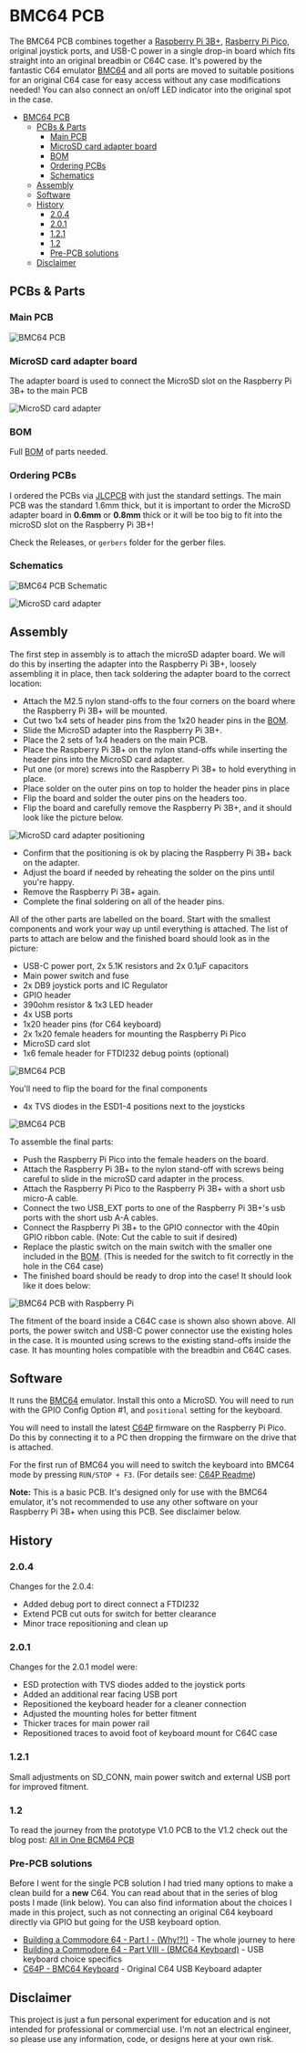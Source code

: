 # BMC64 PCB

The BMC64 PCB combines together a [Raspberry Pi 3B+](https://www.raspberrypi.com/products/raspberry-pi-3-model-b-plus/), [Rasberry Pi Pico](https://www.raspberrypi.com/products/raspberry-pi-pico/), original joystick ports, and USB-C power in a single drop-in board which fits straight into an original breadbin or C64C case.  It's powered by the fantastic C64 emulator [BMC64](https://accentual.com/bmc64/) and all ports are moved to suitable positions for an original C64 case for easy access without any case modifications needed! You can also connect an on/off LED indicator into the original spot in the case.

- [BMC64 PCB](#bmc64-pcb)
  - [PCBs \& Parts](#pcbs--parts)
    - [Main PCB](#main-pcb)
    - [MicroSD card adapter board](#microsd-card-adapter-board)
    - [BOM](#bom)
    - [Ordering PCBs](#ordering-pcbs)
    - [Schematics](#schematics)
  - [Assembly](#assembly)
  - [Software](#software)
  - [History](#history)
    - [2.0.4](#204)
    - [2.0.1](#201)
    - [1.2.1](#121)
    - [1.2](#12)
    - [Pre-PCB solutions](#pre-pcb-solutions)
  - [Disclaimer](#disclaimer)


## PCBs & Parts

### Main PCB

![BMC64 PCB](images/bmc64-pcb-v2.0.4.png)

### MicroSD card adapter board

 The adapter board is used to connect the MicroSD slot on the Raspberry Pi 3B+ to the main PCB

![MicroSD card adapter](images/MicroSD-adapter-pcb.png)

### BOM

Full [BOM](bom/bom.md) of parts needed.

### Ordering PCBs

I ordered the PCBs via [JLCPCB](https://jlcpcb.com/) with just the standard settings. The main PCB was the standard 1.6mm thick, but it is important to order the MicroSD adapter board in **0.6mm** or **0.8mm** thick or it will be too big to fit into the microSD slot on the Raspberry Pi 3B+!

Check the Releases, or `gerbers` folder for the gerber files.

### Schematics

![BMC64 PCB Schematic](schemantics/Schematic_BMC64-PCB-V2.0.4_2025-07.png)

![MicroSD card adapter](schemantics/Schematic_MicroSD-Adapter_2025-07.png)

## Assembly

The first step in assembly is to attach the microSD adapter board. We will do this by inserting the adapter into the Raspberry Pi 3B+, loosely assembling it in place, then tack soldering the adapter board to the correct location:
 
 * Attach the M2.5 nylon stand-offs to the four corners on the board where the Raspberry Pi 3B+ will be mounted.
 * Cut two 1x4 sets of header pins from the 1x20 header pins in the [BOM](bom/bom.md).
 * Slide the MicroSD adapter into the Raspberry Pi 3B+.
 * Place the 2 sets of 1x4 headers on the main PCB.
 * Place the Raspberry Pi 3B+ on the nylon stand-offs while inserting the header pins into the MicroSD card adapter.
 * Put one (or more) screws into the Raspberry Pi 3B+ to hold everything in place.
 * Place solder on the outer pins on top to holder the header pins in place
 * Flip the board and solder the outer pins on the headers too.
 * Flip the board and carefully remove the Raspberry Pi 3B+, and it should look like the picture below.

![MicroSD card adapter positioning](images/microsd-adapter-position.jpg)

 * Confirm that the positioning is ok by placing the Raspberry Pi 3B+ back on the adapter.
 * Adjust the board if needed by reheating the solder on the pins until you're happy.
 * Remove the Raspberry Pi 3B+ again.
 * Complete the final soldering on all of the header pins.

All of the other parts are labelled on the board. Start with the smallest components and work your way up until everything is attached. The list of parts to attach are below and the finished board should look as in the picture:

 * USB-C power port, 2x 5.1K resistors and 2x 0.1µF capacitors
 * Main power switch and fuse
 * 2x DB9 joystick ports and IC Regulator 
 * GPIO header
 * 390ohm resistor & 1x3 LED header
 * 4x USB ports
 * 1x20 header pins (for C64 keyboard)
 * 2x 1x20 female headers for mounting the Raspberry Pi Pico
 * MicroSD card slot
 * 1x6 female header for FTDI232 debug points (optional)

![BMC64 PCB](images/bcm64-pcb-v2.0.1.jpg)

You'll need to flip the board for the final components

 * 4x TVS diodes in the ESD1-4 positions next to the joysticks

![BMC64 PCB](images/bcm64-pcb-bottom-v2.0.1.jpg)

To assemble the final parts:

 * Push the Raspberry Pi Pico into the female headers on the board.
 * Attach the Raspberry Pi 3B+ to the nylon stand-off with screws being careful to slide in the microSD card adapter in the process.
 * Attach the Raspberry Pi Pico to the Raspberry Pi 3B+ with a short usb micro-A cable.
 * Connect the two USB_EXT ports to one of the Raspberry Pi 3B+'s usb ports with the short usb A-A cables.
 * Connect the Raspberry Pi 3B+ to the GPIO connector with the 40pin GPIO ribbon cable. (Note: Cut the cable to suit if desired)
 * Replace the plastic switch on the main switch with the smaller one included in the [BOM](bom/bom.md). (This is needed for the switch to fit correctly in the hole in the C64 case)
 * The finished board should be ready to drop into the case! It should look like it does below:

![BMC64 PCB with Raspberry Pi](images/bcm64-pcb-with-pi-v2.0.1.jpg)

The fitment of the board inside a C64C case is shown also shown above. All ports, the power switch and USB-C power connector use the existing holes in the case. It is mounted using screws to the existing stand-offs inside the case. It has mounting holes compatible with the breadbin and C64C cases.

## Software

It runs the [BMC64](https://accentual.com/bmc64/) emulator. Install this onto a MicroSD. You will need to run with the GPIO Config Option #1, and `positional` setting for the keyboard.

You will need to install the latest [C64P](https://github.com/aminch/c64p/releases) firmware on the Raspberry Pi Pico. Do this by connecting it to a PC then dropping the firmware on the drive that is attached. 

For the first run of BMC64 you will need to switch the keyboard into BMC64 mode by pressing `RUN/STOP + F3`. (For details see: [C64P Readme](https://github.com/aminch/c64p))

**Note:** This is a basic PCB. It's designed only for use with the BMC64 emulator, it's not recommended to use any other software on your Raspberry Pi 3B+ when using this PCB. See disclaimer below.

## History

### 2.0.4

Changes for the 2.0.4:

 * Added debug port to direct connect a FTDI232
 * Extend PCB cut outs for switch for better clearance
 * Minor trace repositioning and clean up

### 2.0.1

Changes for the 2.0.1 model were:

 * ESD protection with TVS diodes added to the joystick ports
 * Added an additional rear facing USB port
 * Repositioned the keyboard header for a cleaner connection
 * Adjusted the mounting holes for better fitment
 * Thicker traces for main power rail
 * Repositioned traces to avoid foot of keyboard mount for C64C case
 
### 1.2.1

Small adjustments on SD_CONN, main power switch and external USB port for improved fitment.

### 1.2

To read the journey from the prototype V1.0 PCB to the V1.2 check out the blog post: [All in One BCM64 PCB](https://retro.minch.io/2025/06/all-in-one-bmc64-pcb/)

### Pre-PCB solutions

Before I went for the single PCB solution I had tried many options to make a clean build for a **new** C64. You can read about that in the series of blog posts I made (link below). You can also find information about the choices I made in this project, such as not connecting an original C64 keyboard directly via GPIO but going for the USB keyboard option.

* [Building a Commodore 64 - Part I - (Why!?!)](https://retro.minch.io/2021/12/building-a-commodore-64-part-i-why/) - The whole journey to here
* [Building a Commodore 64 - Part VIII - (BMC64 Keyboard)](https://retro.minch.io/2022/02/building-a-commodore-64-part-viii-bmc64-keyboard/) - USB keyboard choice specifics 
* [C64P - BMC64 Keyboard](https://retro.minch.io/2023/04/c64p-bmc64-keyboard/) - Original C64 USB Keyboard adapter

## Disclaimer

This project is just a fun personal experiment for education and is not intended for professional or commercial use. I'm not an electrical engineer, so please use any information, code, or designs here at your own risk. 
